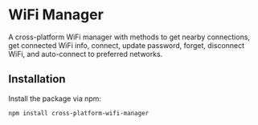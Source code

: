 # WiFi Manager

A cross-platform WiFi manager with methods to get nearby connections, get connected WiFi info, connect, update password, forget, disconnect WiFi, and auto-connect to preferred networks.

## Installation

Install the package via npm:

```bash
npm install cross-platform-wifi-manager
